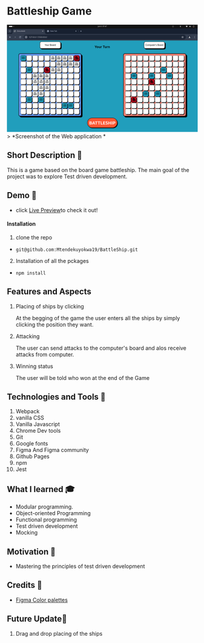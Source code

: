 
# Battleship Game
![Screenshot of the overall setup](./reamePngs/Game.png)
        > *Screenshot of the Web application *
        

## Short Description 🎲

This is a game based on the board game battleship. The main goal of the project was to explore Test driven development.


 ## Demo 🚴
-  click [Live Preview](https://mtendekuyokwa19.github.io/TaskManagementSystem/)to check it out!

#### Installation
1. clone the repo
- ```git@github.com:Mtendekuyokwa19/BattleShip.git```
2. Installation of all the pckages
- ```npm install```



 ## Features and Aspects

1. Placing of ships by clicking

    At the begging of the game the user enters all the ships by simply clicking the position they want.

2. Attacking

    The user can send attacks to the computer's board and alos receive attacks from computer.


               
3. Winning status
                                                
    The user will be told who won at the end of the Game


 ## Technologies and Tools 	🔧
 1. Webpack
 2. vanilla CSS
 3. Vanilla Javascript
 4. Chrome Dev tools
 5. Git
 6. Google fonts
 7. Figma And Figma community
 8. Github Pages
 9. npm
 1. Jest
 

 ## What I learned 🎓
 - Modular programming.
 - Object-oriented Programming
 - Functional programming
 - Test driven development 
 - Mocking

 ## Motivation 🧠
 - Mastering the principles of test driven development 

 ## Credits 🤝

 

 - [Figma Color palettes](https://www.figma.com/file/kVuVeHcwCENaBn4kKAxhGt/Dashboard---Dark-And-Light-Modes-%7C-Color-Variables-(Community)?type=design&node-id=7-1619&mode=design&t=ng4IU85pFsnxovSB-0)

## Future Update🔮
1. Drag and drop placing of the ships



